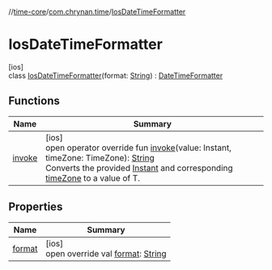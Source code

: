 //[time-core](../../../index.md)/[com.chrynan.time](../index.md)/[IosDateTimeFormatter](index.md)

# IosDateTimeFormatter

[ios]\
class [IosDateTimeFormatter](index.md)(format: [String](https://kotlinlang.org/api/latest/jvm/stdlib/kotlin/-string/index.html)) : [DateTimeFormatter](../../../../time-core/time-core/com.chrynan.time/-date-time-formatter/index.md)

## Functions

| Name | Summary |
|---|---|
| [invoke](invoke.md) | [ios]<br>open operator override fun [invoke](invoke.md)(value: Instant, timeZone: TimeZone): [String](https://kotlinlang.org/api/latest/jvm/stdlib/kotlin/-string/index.html)<br>Converts the provided [Instant](invoke.md) and corresponding [timeZone](invoke.md) to a value of T. |

## Properties

| Name | Summary |
|---|---|
| [format](format.md) | [ios]<br>open override val [format](format.md): [String](https://kotlinlang.org/api/latest/jvm/stdlib/kotlin/-string/index.html) |
